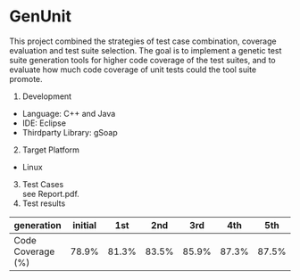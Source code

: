# GenUnit
This project combined the strategies of test case combination, coverage evaluation and test suite selection. The goal is to implement a genetic test suite generation tools for higher code coverage of the test suites, and to evaluate how much code coverage of unit tests could the tool suite promote.

1. Development
  - Language: C++ and Java
  - IDE: Eclipse
  - Thirdparty Library: gSoap
2. Target Platform
  - Linux
3. Test Cases  
  see Report.pdf.
4. Test results 

  | generation        | initial | 1st   | 2nd   | 3rd   | 4th    | 5th   |
  | ---               | ---     | ---   | ---   | ---   | ---    | ---   |
  | Code Coverage (%) | 78.9%   | 81.3% | 83.5% | 85.9% | 87.3%  | 87.5% |

